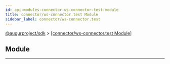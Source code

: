 ```yaml
---
id: api-modules-connector-ws-connector-test-module
title: connector/ws-connector.test Module
sidebar_label: connector/ws-connector.test
---
```


[@augurproject/sdk](api-readme.md) > [[connector/ws-connector.test Module]](api-modules-connector-ws-connector-test-module.md)

## Module

---

